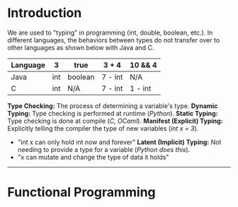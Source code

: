 # Introduction
We are used to "typing" in programming (int, double, boolean, etc.).
In different languages, the behaviors between types do not transfer over to other languages as shown below with Java and C.

| Language | 3 | true | 3 + 4 | 10 && 4 |
| --- | --- | --- | --- | --- |
| Java | int | boolean | 7 - int | N/A |
| C | int | N/A | 7 - int | 1 - int |

**Type Checking:** The process of determining a variable's type.
**Dynamic Typing:** Type checking is performed at runtime (*Python*).
**Static Typing:** Type checking is done at compile (*C, OCaml*).
**Manifest (Explicit) Typing:** Explicitly telling the compiler the type of new variables (*int x = 3*).
- "int x can only hold int now and forever"
**Latent (Implicit) Typing:** Not needing to provide a type for a variable (*Python does this*).
- "x can mutate and change the type of data it holds"
---
# Functional Programming

